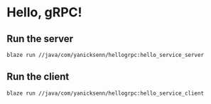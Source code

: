 # Hello, gRPC!

## Run the server 

```
blaze run //java/com/yanicksenn/hellogrpc:hello_service_server
```

## Run the client 

```
blaze run //java/com/yanicksenn/hellogrpc:hello_service_client
```